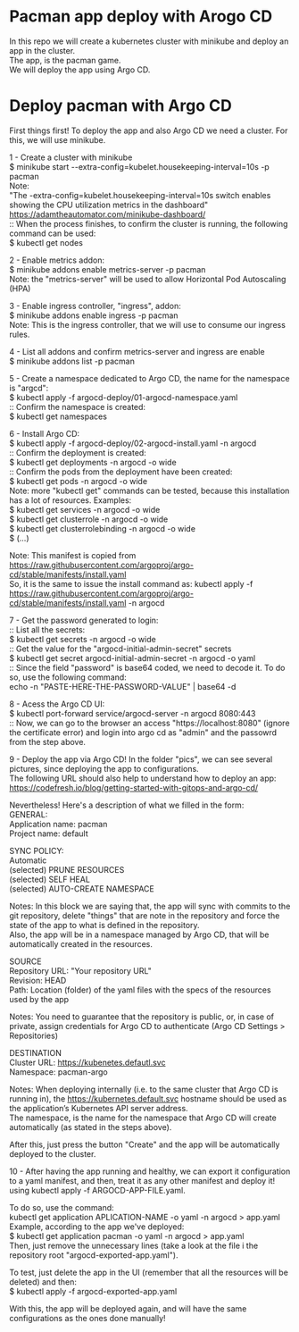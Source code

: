 # Pacman app deploy with Arogo CD

In this repo we will create a kubernetes cluster with minikube and deploy an app in the cluster.<br />
The app, is the pacman game.<br />
We will deploy the app using Argo CD.<br />

# Deploy pacman with Argo CD

First things first! To deploy the app and also Argo CD we need a cluster. For this, we will use minikube.<br />

1 - Create a cluster with minikube<br />
$ minikube start --extra-config=kubelet.housekeeping-interval=10s -p pacman<br /> 
Note:<br />
"The -extra-config=kubelet.housekeeping-interval=10s switch enables showing the CPU utilization metrics in the dashboard"<br />
https://adamtheautomator.com/minikube-dashboard/<br />
:: When the process finishes, to confirm the cluster is running, the following command can be used:<br /> 
$ kubectl get nodes<br />

2 - Enable metrics addon:<br />
$ minikube addons enable metrics-server -p pacman<br />
Note: the "metrics-server" will be used to allow Horizontal Pod Autoscaling (HPA)<br />

3 - Enable ingress controller, "ingress", addon:<br />
$ minikube addons enable ingress -p pacman<br />
Note: This is the ingress controller, that we will use to consume our ingress rules.<br />

4 - List all addons and confirm metrics-server and ingress are enable<br />
$ minikube addons list -p pacman<br />

5 - Create a namespace dedicated to Argo CD, the name for the namespace is "argcd":<br />
$ kubectl apply -f argocd-deploy/01-argocd-namespace.yaml<br />
:: Confirm the namespace is created:<br />
$ kubectl get namespaces<br />

6 - Install Argo CD:<br />
$ kubectl apply -f argocd-deploy/02-argocd-install.yaml -n argocd<br />
:: Confirm the deployment is created:<br />
$ kubectl get deployments -n argocd -o wide<br /> 
:: Confirm the pods from the deployment have been created:<br />
$ kubectl get pods -n argocd -o wide<br />
Note: more "kubectl get" commands can be tested, because this installation has a lot of resources. Examples:<br />
$ kubectl get services -n argocd -o wide<br />
$ kubectl get clusterrole -n argocd -o wide<br />
$ kubectl get clusterrolebinding -n argocd -o wide<br />
$ (...)<br />

Note: This manifest is copied from https://raw.githubusercontent.com/argoproj/argo-cd/stable/manifests/install.yaml<br />
So, it is the same to issue the install command as: kubectl apply -f https://raw.githubusercontent.com/argoproj/argo-cd/stable/manifests/install.yaml -n argocd<br />

7 - Get the password generated to login:<br />
:: List all the secrets:<br />
$ kubectl get secrets -n argocd -o wide<br />
:: Get the value for the "argocd-initial-admin-secret" secrets<br />
$ kubectl get secret argocd-initial-admin-secret -n argocd -o yaml<br />
:: Since the field "password" is base64 coded, we need to decode it. To do so, use the following command:<br />
echo -n "PASTE-HERE-THE-PASSWORD-VALUE" | base64 -d<br />


8 - Acess the Argo CD UI:<br />
$ kubectl port-forward service/argocd-server -n argocd 8080:443<br />
:: Now, we can go to the browser an access "https://localhost:8080" (ignore the certificate error) and login into argo cd as "admin" and the passowrd from the step above.<br />

9 - Deploy the app via Argo CD! In the folder "pics", we can see several pictures, since deploying the app to configurations.<br />
The following URL should also help to understand how to deploy an app:<br />
https://codefresh.io/blog/getting-started-with-gitops-and-argo-cd/<br />

Nevertheless! Here's a description of what we filled in the form:<br />
GENERAL:<br />
Application name: pacman<br />
Project name: default<br />

SYNC POLICY:<br />
Automatic<br />
(selected) PRUNE RESOURCES<br />
(selected) SELF HEAL<br />
(selected) AUTO-CREATE NAMESPACE<br />

Notes: In this block we are saying that, the app will sync with commits to the git repository, delete "things" that are note in the repository and force the state of the app to what is defined in the repository.<br />
Also, the app will be in a namespace managed by Argo CD, that will be automatically created in the resources.<br />

SOURCE<br />
Repository URL: "Your repository URL"<br />
Revision: HEAD<br />
Path: Location (folder) of the yaml files with the specs of the resources used by the app<br />

Notes: You need to guarantee that the repository is public, or, in case of private, assign credentials for Argo CD to authenticate (Argo CD Settings > Repositories)<br />

DESTINATION<br />
Cluster URL: https://kubenetes.defautl.svc<br />
Namespace: pacman-argo<br />

Notes: When deploying internally (i.e. to the same cluster that Argo CD is running in), the https://kubernetes.default.svc hostname should be used as the application’s Kubernetes API server address.<br />
The namespace, is the name for the namespace that Argo CD will create automatically (as stated in the steps above).<br />

After this, just press the button "Create" and the app will be automatically deployed to the cluster.<br />

10 - After having the app running and healthy, we can export it configuration to a yaml manifest, and then, treat it as any other manifest and deploy it!<br />
using kubectl apply -f ARGOCD-APP-FILE.yaml.<br />

To do so, use the command:<br />
kubectl get application APLICATION-NAME -o yaml -n argocd > app.yaml<br />
Example, according to the app we've deployed:<br />
$ kubectl get application pacman -o yaml -n argocd > app.yaml<br />
Then, just remove the unnecessary lines (take a look at the file i the repository root "argocd-exported-app.yaml").<br />

To test, just delete the app in the UI (remember that all the resources will be deleted) and then:<br />
$ kubectl apply -f argocd-exported-app.yaml<br />

With this, the app will be deployed again, and will have the same configurations as the ones done manually!<br />